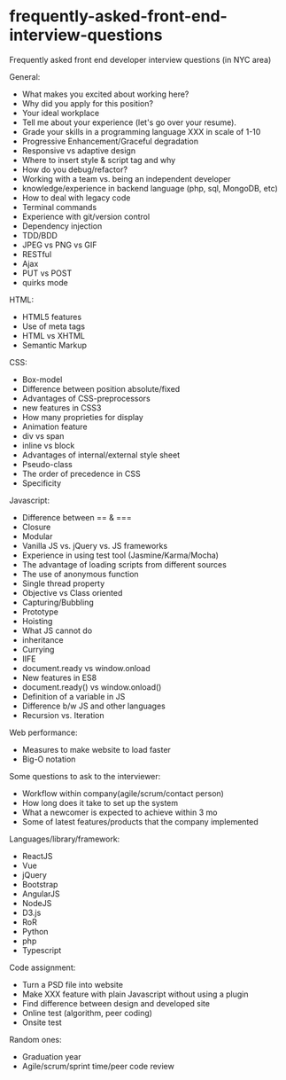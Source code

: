 # frequently-asked-front-end-interview-questions
Frequently asked front end developer interview questions (in NYC area)


General:
- What makes you excited about working here?
- Why did you apply for this position?
- Your ideal workplace
- Tell me about your experience (let's go over your resume).
- Grade your skills in a programming language XXX in scale of 1-10 
- Progressive Enhancement/Graceful degradation
- Responsive vs adaptive design
- Where to insert style & script tag and why
- How do you debug/refactor?
- Working with a team vs. being an independent developer
- knowledge/experience in backend language (php, sql, MongoDB, etc)
- How to deal with legacy code
- Terminal commands
- Experience with git/version control
- Dependency injection
- TDD/BDD
- JPEG vs PNG vs GIF
- RESTful
- Ajax
- PUT vs POST
- quirks mode


HTML:
- HTML5 features
- Use of meta tags
- HTML vs XHTML
- Semantic Markup


CSS:
- Box-model
- Difference between position absolute/fixed
- Advantages of CSS-preprocessors
- new features in CSS3
- How many proprieties for display
- Animation feature
- div vs span
- inline vs block
- Advantages of internal/external style sheet
- Pseudo-class
- The order of precedence in CSS
- Specificity


Javascript:
- Difference between == & ===
- Closure
- Modular
- Vanilla JS vs. jQuery vs. JS frameworks
- Experience in using test tool (Jasmine/Karma/Mocha)
- The advantage of loading scripts from different sources
- The use of anonymous function
- Single thread property
- Objective vs Class oriented
- Capturing/Bubbling
- Prototype
- Hoisting
- What JS cannot do
- inheritance
- Currying
- IIFE
- document.ready vs window.onload
- New features in ES8
- document.ready() vs window.onload()
- Definition of a variable in JS
- Difference b/w JS and other languages
- Recursion vs. Iteration


Web performance:
- Measures to make website to load faster
- Big-O notation
 
 
Some questions to ask to the interviewer:
- Workflow within company(agile/scrum/contact person)
- How long does it take to set up the system
- What a newcomer is expected to achieve within 3 mo
- Some of latest features/products that the company implemented 


Languages/library/framework:
- ReactJS
- Vue
- jQuery
- Bootstrap
- AngularJS
- NodeJS
- D3.js
- RoR
- Python
- php
- Typescript



Code assignment:
- Turn a PSD file into website
- Make XXX feature with plain Javascript without using a plugin
- Find difference between design and developed site
- Online test (algorithm, peer coding)
- Onsite test


Random ones:
- Graduation year
- Agile/scrum/sprint time/peer code review
 
